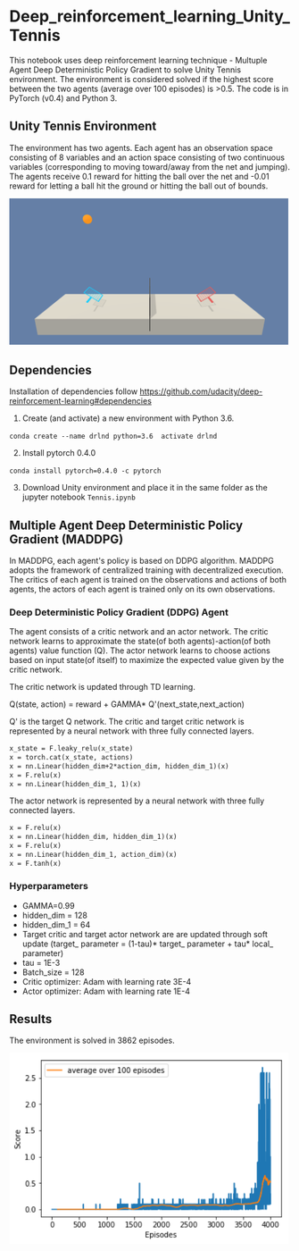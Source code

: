 # Deep_reinforcement_learning_Unity_Tennis
This notebook uses deep reinforcement learning technique - Multuple Agent Deep Deterministic Policy Gradient to solve Unity Tennis environment. The environment is considered solved if the highest score between the two agents (average over 100 episodes) is >0.5. The code is in PyTorch (v0.4) and Python 3.

## Unity Tennis Environment
The environment has two agents. Each agent has an observation space consisting of 8 variables and an action space consisting of two continuous variables (corresponding to moving toward/away from the net and jumping). The agents receive 0.1 reward for hitting the ball over the net and -0.01 reward for letting a ball hit the ground or hitting the ball out of bounds. 

<img src="https://github.com/ccakarolotw/Deep_reinforcement_learning_Unity_Tennis/blob/main/tennis.png" width ="500">

## Dependencies
Installation of dependencies follow https://github.com/udacity/deep-reinforcement-learning#dependencies
1. Create (and activate) a new environment with Python 3.6.

`conda create --name drlnd python=3.6 
activate drlnd`

2.  Install pytorch 0.4.0

`conda install pytorch=0.4.0 -c pytorch`

3. Download Unity environment and place it in the same folder as the jupyter notebook `Tennis.ipynb`

## Multiple Agent Deep Deterministic Policy Gradient (MADDPG)
In MADDPG, each agent's policy is based on DDPG algorithm. MADDPG adopts the framework of centralized training with decentralized execution. The critics of each agent is trained on the observations and actions of both agents, the actors of each agent is trained only on its own observations. 

### Deep Deterministic Policy Gradient (DDPG) Agent

The agent consists of a critic network and an actor network. The critic network learns to approximate the state(of both agents)-action(of both agents) value function (Q). The actor network learns to choose actions based on input state(of itself) to maximize the expected value given by the critic network. 

The critic network is updated through TD learning. 

Q(state, action) = reward + GAMMA* Q'(next_state,next_action)

Q' is the target Q network. 
The critic and target critic network is represented by a neural network with three fully connected layers.
```x_state = nn.Linear(2*state_dim,hidden_dim)(state)
x_state = F.leaky_relu(x_state)
x = torch.cat(x_state, actions)
x = nn.Linear(hidden_dim+2*action_dim, hidden_dim_1)(x)
x = F.relu(x)
x = nn.Linear(hidden_dim_1, 1)(x)
```

The actor network is represented by a neural network with three fully connected layers.
```x = nn.Linear(state_dim,hidden_dim)(state)
x = F.relu(x)
x = nn.Linear(hidden_dim, hidden_dim_1)(x)
x = F.relu(x)
x = nn.Linear(hidden_dim_1, action_dim)(x)
x = F.tanh(x)
```

### Hyperparameters
- GAMMA=0.99
- hidden_dim = 128
- hidden_dim_1 = 64
- Target critic and target actor network are are updated through soft update (target_ parameter = (1-tau)* target_ parameter + tau* local_ parameter)
- tau = 1E-3
- Batch_size = 128
- Critic optimizer: Adam with learning rate 3E-4
- Actor optimizer: Adam with learning rate 1E-4

## Results
The environment is solved in 3862 episodes.

<img src="https://github.com/ccakarolotw/Deep_reinforcement_learning_Unity_Tennis/blob/main/score.png" width ="500">


